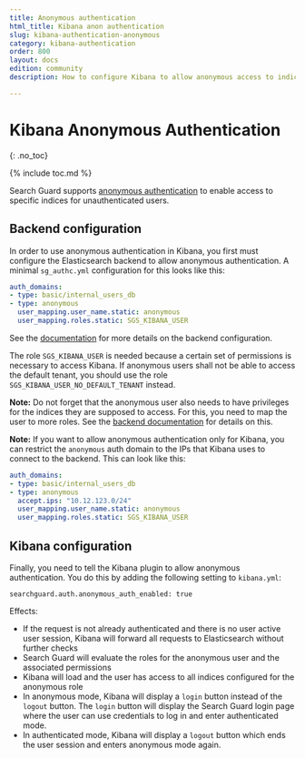 ```yaml
---
title: Anonymous authentication
html_title: Kibana anon authentication
slug: kibana-authentication-anonymous
category: kibana-authentication
order: 800
layout: docs
edition: community
description: How to configure Kibana to allow anonymous access to indices, dashboards, and visualization

---
```

<!---
Copyright 2022 floragunn GmbH
-->

# Kibana Anonymous Authentication
{: .no_toc}

{% include toc.md %}

Search Guard supports [anonymous authentication](../_docs_auth_auth/auth_auth_anon.md) to enable access to specific indices for unauthenticated users. 

## Backend configuration

In order to use anonymous authentication in Kibana, you first must configure the Elasticsearch backend to allow anonymous authentication. A minimal `sg_authc.yml` configuration for this looks like this:

```yaml
auth_domains:
- type: basic/internal_users_db
- type: anonymous
  user_mapping.user_name.static: anonymous
  user_mapping.roles.static: SGS_KIBANA_USER
```

See the [documentation](../_docs_auth_auth/auth_auth_anon.md) for more details on the backend configuration.

The role `SGS_KIBANA_USER` is needed because a certain set of permissions is necessary to access Kibana. If anonymous users shall not be able to access the default tenant, you should use the role `SGS_KIBANA_USER_NO_DEFAULT_TENANT` instead.

**Note:** Do not forget that the anonymous user also needs to have privileges for the indices they are supposed to access. For this, you need to map the user to more roles. See the [backend documentation](../_docs_auth_auth/auth_auth_anon.md) for details on this.

**Note:** If you want to allow anonymous authentication only for Kibana, you can restrict the `anonymous` auth domain to the IPs that Kibana uses to connect to the backend. This can look like this:

```yaml
auth_domains:
- type: basic/internal_users_db
- type: anonymous
  accept.ips: "10.12.123.0/24"
  user_mapping.user_name.static: anonymous
  user_mapping.roles.static: SGS_KIBANA_USER
```


## Kibana configuration

Finally, you need to tell the Kibana plugin to allow anonymous authentication. You do this by adding the following setting to `kibana.yml`: 

```
searchguard.auth.anonymous_auth_enabled: true
```

Effects:

* If the request is not already authenticated and there is no user active user session, Kibana will forward all requests to Elasticsearch without further checks
* Search Guard will evaluate the roles for the anonymous user and the associated permissions
* Kibana will load and the user has access to all indices configured for the anonymous role
* In anonymous mode, Kibana will display a `login` button instead of the `logout` button. The `login` button will display the Search Guard login page where the user can use credentials to log in and enter authenticated mode.
* In authenticated mode, Kibana will display a `logout` button which ends the user session and enters anonymous mode again.

